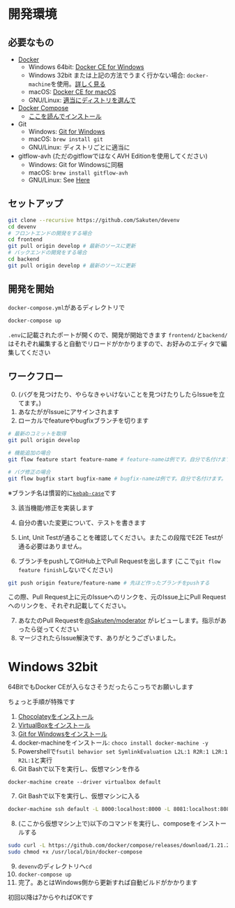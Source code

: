 # 開発環境

## 必要なもの

- [Docker](https://www.docker.com/)
   - Windows 64bit: [Docker CE for Windows](https://store.docker.com/editions/community/docker-ce-desktop-windows)
   - Windows 32bit または上記の方法でうまく行かない場合: `docker-machine`を使用。[詳しく見る](/README.md#windows-32bit)
   - macOS: [Docker CE for macOS](https://store.docker.com/editions/community/docker-ce-desktop-mac)
   - GNU/Linux: [適当にディストリを選んで](https://www.docker.com/community-edition#/download)
- [Docker Compose](https://github.com/docker/compose)
   - [ここを読んでインストール](https://docs.docker.com/compose/install/)
- Git
   - Windows: [Git for Windows](https://gitforwindows.org/)
   - macOS: `brew install git`
   - GNU/Linux: ディストリごとに適当に
- gitflow-avh (ただのgitflowではなくAVH Editionを使用してください)
   - Windows: Git for Windowsに同梱
   - macOS: `brew install gitflow-avh`
   - GNU/Linux: See [Here](https://github.com/petervanderdoes/gitflow-avh/wiki/Installing-on-Linux,-Unix,-etc.)

## セットアップ

```bash
git clone --recursive https://github.com/Sakuten/devenv
cd devenv
# フロントエンドの開発をする場合
cd frontend
git pull origin develop # 最新のソースに更新
# バックエンドの開発をする場合
cd backend
git pull origin develop # 最新のソースに更新
```

## 開発を開始

`docker-compose.yml`があるディレクトリで

```bash
docker-compose up
```

`.env`に記載されたポートが開くので、開発が開始できます
`frontend/`と`backend/`はそれぞれ編集すると自動でリロードがかかりますので、お好みのエディタで編集してください

## ワークフロー

0. (バグを見つけたり、やらなきゃいけないことを見つけたりしたらIssueを立てます。)
1. あなたががIssueにアサインされます
2. ローカルでfeatureやbugfixブランチを切ります
```bash
# 最新のコミットを取得
git pull origin develop
```

```bash
# 機能追加の場合
git flow feature start feature-name # feature-nameは例です。自分で名付けます。
```

```bash
# バグ修正の場合
git flow bugfix start bugfix-name # bugfix-nameは例です。自分で名付けます。
```

※ブランチ名は慣習的に[`kebab-case`](https://qiita.com/ybiquitous/items/75288bacb596a82a2805)です

3. 該当機能/修正を実装します

4. 自分の書いた変更について、テストを書きます

5. Lint, Unit Testが通ることを確認してください。またこの段階でE2E Testが通る必要はありません。

6. ブランチをpushしてGitHub上でPull Requestを出します (ここで`git flow feature finish`しないでください)
```bash
git push origin feature/feature-name # 先ほど作ったブランチをpushする
```

この際、Pull Request上に元のIssueへのリンクを、元のIssue上にPull Requestへのリンクを、それぞれ記載してください。

7. あなたのPull Requestを[@Sakuten/moderator](https://github.com/orgs/Sakuten/teams/moderator) がレビューします。指示があったら従ってください
8. マージされたらIssue解決です、ありがとうございました。

# Windows 32bit

64BitでもDocker CEが入らなさそうだったらこっちでお願いします

ちょっと手順が特殊です

1. [Chocolateyをインストール](https://chocolatey.org/install)
2. [VirtualBoxをインストール](https://www.virtualbox.org/wiki/Downloads)
3. [Git for Windowsをインストール](https://gitforwindows.org/)
4. docker-machineをインストール: `choco install docker-machine -y`
5. Powershellで`fsutil behavior set SymlinkEvaluation L2L:1 R2R:1 L2R:1 R2L:1`と実行
6. Git Bashで以下を実行し、仮想マシンを作る

```bach
docker-machine create --driver virtualbox default
```

7. Git Bashで以下を実行し、仮想マシンに入る

```bash
docker-machine ssh default -L 8000:localhost:8000 -L 8081:localhost:8081 -L 8888:localhost:8888
```

8. (ここから仮想マシン上で)以下のコマンドを実行し、composeをインストールする

```bash
sudo curl -L https://github.com/docker/compose/releases/download/1.21.2/docker-compose-$(uname -s)-$(uname -m) -o /usr/local/bin/docker-compose
sudo chmod +x /usr/local/bin/docker-compose
```

9. `devenv`のディレクトリへ`cd`
10. `docker-compose up`
11. 完了。あとはWindows側から更新すれば自動ビルドがかかります

初回以降は7からやればOKです
